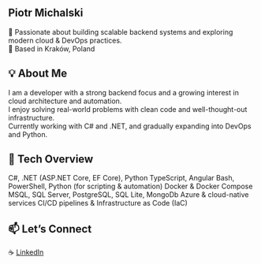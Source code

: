 ## Piotr Michalski

🚀 Passionate about building scalable backend systems and exploring modern cloud & DevOps practices.  
🏡 Based in Kraków, Poland

## 💡 About Me

I am a developer with a strong backend focus and a growing interest in cloud architecture and automation.  
I enjoy solving real-world problems with clean code and well-thought-out infrastructure.  
Currently working with C# and .NET, and gradually expanding into DevOps and Python.

## 🔧 Tech Overview

C#, .NET (ASP.NET Core, EF Core), Python
TypeScript, Angular
Bash, PowerShell, Python (for scripting & automation)
Docker & Docker Compose
MSQL, SQL Server, PostgreSQL, SQL Lite, MongoDb
Azure & cloud-native services
CI/CD pipelines & Infrastructure as Code (IaC)

## 📫 Let’s Connect

☕ [LinkedIn](https://www.linkedin.com/in/piotrmichalski98/)
